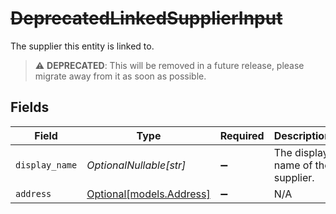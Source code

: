 # ~~DeprecatedLinkedSupplierInput~~

The supplier this entity is linked to.

> :warning: **DEPRECATED**: This will be removed in a future release, please migrate away from it as soon as possible.


## Fields

| Field                                            | Type                                             | Required                                         | Description                                      | Example                                          |
| ------------------------------------------------ | ------------------------------------------------ | ------------------------------------------------ | ------------------------------------------------ | ------------------------------------------------ |
| `display_name`                                   | *OptionalNullable[str]*                          | :heavy_minus_sign:                               | The display name of the supplier.                | Windsurf Shop                                    |
| `address`                                        | [Optional[models.Address]](../models/address.md) | :heavy_minus_sign:                               | N/A                                              |                                                  |